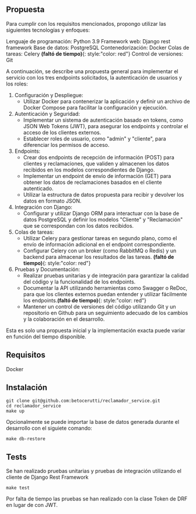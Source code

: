 
## Propuesta
Para cumplir con los requisitos mencionados, propongo utilizar las siguientes tecnologías y enfoques:

Lenguaje de programación: Python 3.9
Framework web: Django rest framework
Base de datos: PostgreSQL
Contenedorización: Docker
Colas de tareas: Celery **(faltó de tiempo)**{: style:"color: red"}
Control de versiones: Git

A continuación, se describe una propuesta general para implementar el servicio con los tres endpoints solicitados, la autenticación de usuarios y los roles:

1. Configuración y Despliegue:
    - Utilizar Docker para contenerizar la aplicación y definir un archivo de Docker Compose para facilitar la configuración y ejecución.
2. Autenticación y Seguridad:
    - Implementar un sistema de autenticación basado en tokens, como JSON Web Tokens (JWT), para asegurar los endpoints y controlar el acceso de los clientes externos.
    - Establecer roles de usuario, como "admin" y "cliente", para diferenciar los permisos de acceso.
3. Endpoints:
    - Crear dos endpoints de recepción de información (POST) para clientes y reclamaciones, que validen y almacenen los datos recibidos en los modelos correspondientes de Django.
    - Implementar un endpoint de envío de información (GET) para obtener los datos de reclamaciones basados en el cliente autenticado.
    - Utilizar la estructura de datos propuesta para recibir y devolver los datos en formato JSON.
4. Integración con Django:
    - Configurar y utilizar Django ORM para interactuar con la base de datos PostgreSQL y definir los modelos "Cliente" y "Reclamación" que se correspondan con los datos recibidos.
5. Colas de tareas:
    - Utilizar Celery para gestionar tareas en segundo plano, como el envío de información adicional en el endpoint correspondiente.
    - Configurar Celery con un broker (como RabbitMQ o Redis) y un backend para almacenar los resultados de las tareas. **(faltó de tiempo)**{: style:"color: red"}
6. Pruebas y Documentación:
    - Realizar pruebas unitarias y de integración para garantizar la calidad del código y la funcionalidad de los endpoints.
    - Documentar la API utilizando herramientas como Swagger o ReDoc, para que los clientes externos puedan entender y utilizar fácilmente los endpoints.**(faltó de tiempo)**{: style:"color: red"}
    - Mantener un control de versiones del código utilizando Git y un repositorio en Github para un seguimiento adecuado de los cambios y la colaboración en el desarrollo.

Esta es solo una propuesta inicial y la implementación exacta puede variar en función del tiempo disponible.

## Requisitos
Docker

## Instalación
```
git clone git@github.com:betocerutti/reclamador_service.git
cd reclamador_service
make up
``` 
Opcionalmente se puede importar la base de datos generada durante el desarrollo con el siguiete comando:
```
make db-restore
```

## Tests
Se han realizado pruebas unitarias y pruebas de integración utilizando el cliente de Django Rest Framework
```
make test
```

Por falta de tiempo las pruebas se han realizado con la clase Token de DRF en lugar de con JWT.
